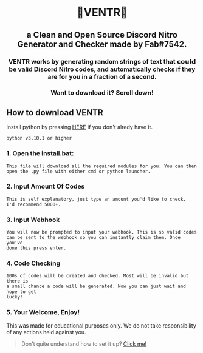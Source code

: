 <h1 align="center">
💎VENTR💎
</h1>
<h2 align="center">
a Clean and Open Source Discord Nitro Generator and Checker made by Fab#7542.
</h2>

<h3 align="center">
  VENTR works by generating random strings of text that 𝗰𝗼𝘂𝗹𝗱 be valid Discord Nitro codes, and automatically checks if they are for you in a fraction of a second.
</h3>
<h3 align="center">
Want to download it? Scroll down!
</h3>

## How to download VENTR

Install python by pressing [HERE](https://www.python.org/downloads/) if you don't alredy have it.
```sh-session
python v3.10.1 or higher
```

### 1. Open the install.bat:
```
This file will download all the required modules for you. You can then open the .py file with either cmd or python launcher. 
```

### 2. Input Amount Of Codes
```
This is self explanatory, just type an amount you'd like to check.
I'd recommend 5000+.
```
### 3. Input Webhook
```
You will now be prompted to input your webhook. This is so valid codes
can be sent to the webhook so you can instantly claim them. Once you've 
done this press enter.
```
### 4. Code Checking
```
100s of codes will be created and checked. Most will be invalid but there is 
a small chance a code will be generated. Now you can just wait and hope to get
lucky!
```
### 5. Your Welcome, Enjoy!
This was made for educational purposes only. We do not take responsibility of any actions
held against you.


> Don't quite understand how to set it up? [Click me!](https://discord.gg/HWeThmwy2J)
